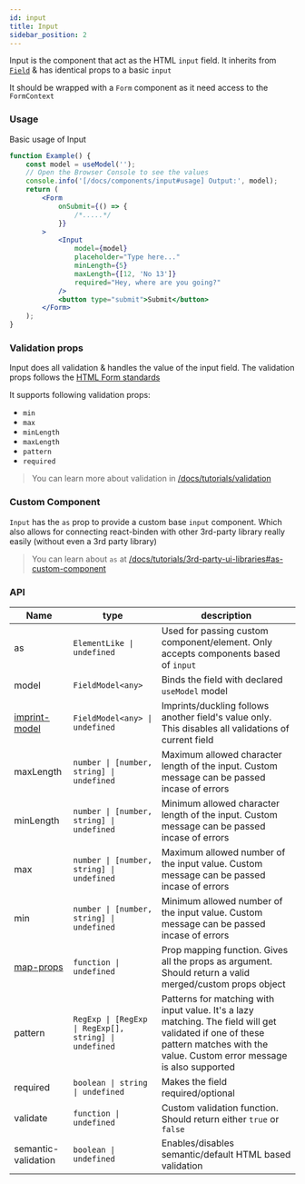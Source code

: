 ```yaml
---
id: input
title: Input
sidebar_position: 2
---
```


Input is the component that act as the HTML `input` field. It inherits from [`Field`](/docs/components/field) & has identical props to a basic `input`

It should be wrapped with a `Form` component as it need access to the `FormContext`

### Usage

Basic usage of Input

```jsx live
function Example() {
    const model = useModel('');
    // Open the Browser Console to see the values
    console.info('[/docs/components/input#usage] Output:', model);
    return (
        <Form
            onSubmit={() => {
                /*.....*/
            }}
        >
            <Input
                model={model}
                placeholder="Type here..."
                minLength={5}
                maxLength={[12, 'No 13']}
                required="Hey, where are you going?"
            />
            <button type="submit">Submit</button>
        </Form>
    );
}
```

### Validation props

Input does all validation & handles the value of the input field. The validation props follows the [HTML Form standards](https://developer.mozilla.org/en-US/docs/Learn/HTML/Forms/Form_validation)

It supports following validation props:

-   `min`
-   `max`
-   `minLength`
-   `maxLength`
-   `pattern`
-   `required`

> You can learn more about validation in [/docs/tutorials/validation](/docs/tutorials/validation)

### Custom Component

`Input` has the `as` prop to provide a custom base `input` component. Which also allows for connecting react-binden with other 3rd-party library really easily (without even a 3rd party library)

> You can learn about `as` at [/docs/tutorials/3rd-party-ui-libraries#as-custom-component](/docs/tutorials/3rd-party-ui-libraries#as-custom-component)

### API

| Name                                                          | type                                                  | description                                                                                                                                                                       |
| ------------------------------------------------------------- | ----------------------------------------------------- | --------------------------------------------------------------------------------------------------------------------------------------------------------------------------------- |
| as                                                            | `ElementLike \| undefined`                            | Used for passing custom component/element. Only accepts components based of `input`                                                                                               |
| model                                                         | `FieldModel<any>`                                     | Binds the field with declared `useModel` model                                                                                                                                    |
| [imprint-model](/docs/examples/field-imprinting)              | `FieldModel<any> \| undefined`                        | Imprints/duckling follows another field's value only. This disables all validations of current field                                                                              |
| maxLength                                                     | `number \| [number, string] \| undefined`             | Maximum allowed character length of the input. Custom message can be passed incase of errors                                                                                      |
| minLength                                                     | `number \| [number, string] \| undefined`             | Minimum allowed character length of the input. Custom message can be passed incase of errors                                                                                      |
| max                                                           | `number \| [number, string] \| undefined`             | Maximum allowed number of the input value. Custom message can be passed incase of errors                                                                                          |
| min                                                           | `number \| [number, string] \| undefined`             | Minimum allowed number of the input value. Custom message can be passed incase of errors                                                                                          |
| [map-props](/docs/tutorials/3rd-party-ui-libraries#map-props) | `function \| undefined`                               | Prop mapping function. Gives all the props as argument. Should return a valid merged/custom props object                                                                          |
| pattern                                                       | `RegExp \| [RegExp \| RegExp[], string] \| undefined` | Patterns for matching with input value. It's a lazy matching. The field will get validated if one of these pattern matches with the value. Custom error message is also supported |
| required                                                      | `boolean \| string \| undefined`                      | Makes the field required/optional                                                                                                                                                 |
| validate                                                      | `function \| undefined`                               | Custom validation function. Should return either `true` or `false`                                                                                                                |
| semantic-validation                                           | `boolean \| undefined`                                | Enables/disables semantic/default HTML based validation                                                                                                                           |
